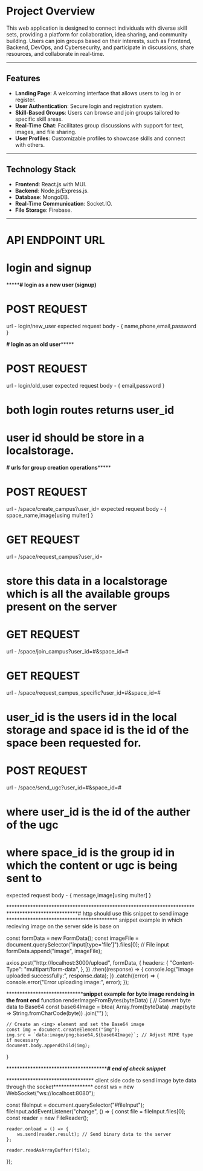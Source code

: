# Project Overview

This web application is designed to connect individuals with diverse skill sets, providing a platform for collaboration, idea sharing, and community building. Users can join groups based on their interests, such as Frontend, Backend, DevOps, and Cybersecurity, and participate in discussions, share resources, and collaborate in real-time.

---

## Features

- **Landing Page**: A welcoming interface that allows users to log in or register.
- **User Authentication**: Secure login and registration system.
- **Skill-Based Groups**: Users can browse and join groups tailored to specific skill areas.
- **Real-Time Chat**: Facilitates group discussions with support for text, images, and file sharing.
- **User Profiles**: Customizable profiles to showcase skills and connect with others.

---

## Technology Stack

- **Frontend**: React.js with MUI.
- **Backend**: Node.js/Express.js.
- **Database**: MongoDB.
- **Real-Time Communication**: Socket.IO.
- **File Storage**: Firebase.

---



# API ENDPOINT URL

# login and signup

***********************# login as a new user (signup)******************
# POST REQUEST
url - login/new_user
expected request body - {
    name,phone,email,password
}

**************# login as an old user*******************
# POST REQUEST
url - login/old_user
expected request body - {
    email,password
}


# both login routes returns user_id
# user id should be store in a localstorage.



************************************************# urls for group creation operations*****************************************************
# POST REQUEST
url - /space/create_campus?user_id=
expected request body - {
    space_name,image[using multer]
}


# GET REQUEST
url - /space/request_campus?user_id=
# store this data in a localstorage which is all the available groups present on the server


# GET REQUEST
url - /space/join_campus?user_id=#&space_id=#


# GET REQUEST
url - /space/request_campus_specific?user_id=#&space_id=#
# user_id is the users id in the local storage and space id is the id of the space been requested for.



# POST REQUEST
url - /space/send_ugc?user_id=#&space_id=#
# where user_id is the id of the auther of the ugc
# where space_id is the group id in which the content or ugc is being sent to

expected request body - {
    message,image[using multer]
}






**************************************************************************************************# http should use this snippet to send image ******************************************
snippet example in which recieving image on the server side is base on

const formData = new FormData();
const imageFile = document.querySelector("input[type='file']").files[0]; // File input
formData.append("image", imageFile);

axios.post("http://localhost:3000/upload", formData, {
    headers: {
        "Content-Type": "multipart/form-data",
    },
})
.then((response) => {
    console.log("Image uploaded successfully:", response.data);
})
.catch((error) => {
    console.error("Error uploading image:", error);
});



*******************************************snippet example for byte image rendeing in the front end**************
function renderImageFromBytes(byteData) {
    // Convert byte data to Base64
    const base64Image = btoa(
        Array.from(byteData)
            .map(byte => String.fromCharCode(byte))
            .join("")
    );

    // Create an <img> element and set the Base64 image
    const img = document.createElement("img");
    img.src = `data:image/png;base64,${base64Image}`; // Adjust MIME type if necessary
    document.body.appendChild(img);
}

***************************************************************************************# end of check snippet*************************************************



********************************* client side code to send image byte data through the socket***************
const ws = new WebSocket("ws://localhost:8080");

const fileInput = document.querySelector("#fileInput");
fileInput.addEventListener("change", () => {
    const file = fileInput.files[0];
    const reader = new FileReader();

    reader.onload = () => {
        ws.send(reader.result); // Send binary data to the server
    };

    reader.readAsArrayBuffer(file);
});
